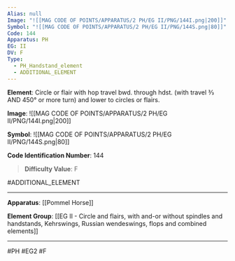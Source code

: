 ```yaml
---
Alias: null
Image: "![[MAG CODE OF POINTS/APPARATUS/2 PH/EG II/PNG/144I.png|200]]"
Symbol: "![[MAG CODE OF POINTS/APPARATUS/2 PH/EG II/PNG/144S.png|80]]"
Code: 144
Apparatus: PH
EG: II
DV: F
Type:
  - PH_Handstand_element
  - ADDITIONAL_ELEMENT
---
```

**Element**: Circle or flair with hop travel bwd. through hdst. (with travel 3⁄3 AND 450° or more turn) and lower to circles or flairs.

**Image**:
![[MAG CODE OF POINTS/APPARATUS/2 PH/EG II/PNG/144I.png|200]]

**Symbol**:
![[MAG CODE OF POINTS/APPARATUS/2 PH/EG II/PNG/144S.png|80]]

**Code Identification Number**: 144

>**Difficulty Value**: F

#ADDITIONAL_ELEMENT
___
**Apparatus**: [[Pommel Horse]]

**Element Group**: [[EG II - Circle and flairs, with and-or without spindles and handstands, Kehrswings, Russian wendeswings, flops and combined elements]]
___
#PH #EG2 #F
